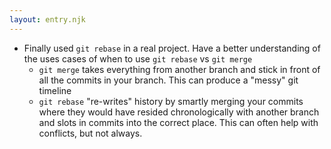 ```yaml
---
layout: entry.njk
---
```


- Finally used `git rebase` in a real project. Have a better understanding of the uses cases of when to use `git rebase` vs `git merge` 
    - `git merge` takes everything from another branch and stick in front of all the commits in your branch. This can produce a "messy" git timeline
    - `git rebase` "re-writes" history by smartly merging your commits where they would have resided chronologically with another branch and slots in commits into the correct place. This can often help with conflicts, but not always.
